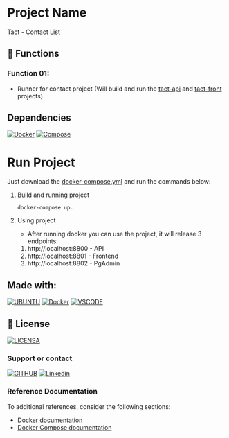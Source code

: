# Project Name

Tact - Contact List 

## 🔧 Functions

### Function 01:
- Runner for contact project (Will build and run the [tact-api](https://github.com/DMarlon/tact-api) and [tact-front](https://github.com/DMarlon/tact-front) projects)

## Dependencies 

[![Docker](https://img.shields.io/badge/Docker-0395bf?style=for-the-badge&logo=docker&logoColor=white)](https://www.docker.com/)
[![Compose](https://img.shields.io/badge/Compose-0395bf?style=for-the-badge&logo=docker&logoColor=white)](https://docs.docker.com/compose/)

# Run Project

Just download the [docker-compose.yml](docker-compose.yml) and run the commands below:

1. Build and running project

    ```
	docker-compose up.
    ``` 

2. Using project
    - After running docker you can use the project, it will release 3 endpoints:
    1. http://localhost:8800 - API
    2. http://localhost:8801 - Frontend
    3. http://localhost:8802 - PgAdmin

## Made with:
[![UBUNTU](https://img.shields.io/badge/Ubuntu-e95420?style=for-the-badge&logo=ubuntu&logoColor=white)](https://ubuntu.com/download)
[![Docker](https://img.shields.io/badge/Docker-0395bf?style=for-the-badge&logo=docker&logoColor=white)](https://www.docker.com/)
[![VSCODE](https://img.shields.io/badge/VS%20Code-00a6ec?style=for-the-badge&logo=visual%20studio%20code&logoColor=white)](https://code.visualstudio.com/)


## 🔖 License
[![LICENSA](https://img.shields.io/badge/Custom_GPL_3.0-E58080?style=for-the-badge&logo=bookstack&logoColor=white)](/LICENSE)

### Support or contact

[![GITHUB](https://img.shields.io/badge/Github-000000?style=for-the-badge&logo=github&logoColor=white)](https://github.com/dmarlon/)
[![Linkedin](https://img.shields.io/badge/LinkedIn-0077B5?style=for-the-badge&logo=linkedin&logoColor=white)](https://www.linkedin.com/in/marlon-dauernheimer-55278073/)

### Reference Documentation
To additional references, consider the following sections:

* [Docker documentation](https://docs.docker.com/get-started/overview/)
* [Docker Compose documentation](https://docs.docker.com/compose/)


